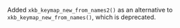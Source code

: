 Added `xkb_keymap_new_from_names2()` as an alternative to `xkb_keymap_new_from_names()`,
which is deprecated.
